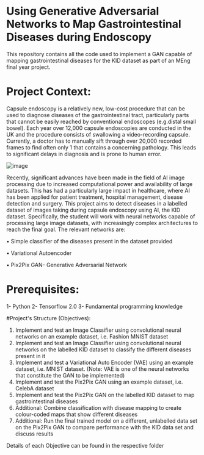 # Using Generative Adversarial Networks to Map Gastrointestinal Diseases during Endoscopy

This repository contains all the code used to implement a GAN capable of mapping gastrointestinal diseases for the KID dataset as part of an MEng final year project.


# Project Context:

Capsule endoscopy is a relatively new, low-cost procedure that can be used to diagnose diseases of the gastrointestinal tract, particularly parts that cannot be easily reached by conventional endoscopes (e.g.distal small bowel). Each year over 12,000 capsule endoscopies are conducted in the UK and the procedure consists of swallowing a video-recording capsule. Currently, a doctor has to manually sift through over 20,000 recorded frames to find often only 1 that contains a concerning pathology. This leads to significant delays in diagnosis and is prone to human error. 

![image](https://user-images.githubusercontent.com/87672746/202011697-6c81b35d-6617-49f6-9403-04d9d4612f1a.png)

Recently, significant advances have been made in the field of AI image processing due to increased computational power and availability of large datasets. This has had a particularly large impact in healthcare, where AI has been applied for patient treatment, hospital management, disease detection and surgery. This project aims to detect diseases in a labelled dataset of images taking during capsule endoscopy using AI, the KID dataset. Specifically, the student will work with neural networks capable of processing large image datasets, with increasingly complex architectures to reach the final goal. The relevant networks are: 

•	Simple classifier of the diseases present in the dataset provided

•	Variational Autoencoder

•	Pix2Pix GAN- Generative Adversarial Network


# Prerequisites:
1- Python
2- Tensorflow 2.0
3- Fundamental programming knowledge 

#Project's Structure (Objectives):
1.	Implement and test an Image Classifier using convolutional neural networks on an example dataset, i.e. Fashion MNIST dataset
2.	Implement and test an Image Classifier using convolutional neural networks on the labelled KID dataset to classify the different diseases present in it
3.	Implement and test a Variational Auto Encoder (VAE) using an example dataset, i.e. MNIST dataset. (Note: VAE is one of the neural networks that constitute the GAN to be implemented)
4.	Implement and test the Pix2Pix GAN using an example dataset, i.e. CelebA dataset 
5.	Implement and test the Pix2Pix GAN on the labelled KID dataset to map gastrointestinal diseases 
6.	Additional: Combine classification with disease mapping to create colour-coded maps that show different diseases
7.	Additional: Run the final trained model on a different, unlabelled data set on the Pix2Pix GAN to compare performance with the KID data set and discuss results

Details of each Objective can be found in the respective folder
